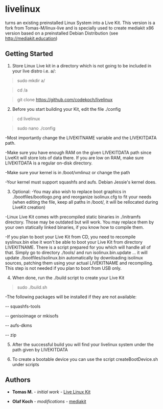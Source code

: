 # livelinux 

turns an existing preinstalled Linux System into a Live Kit. This version is a fork from Tomas-M/linux-live and is specially used to create mediakit x86 version based on a preinstalled Debian Distribution (see http://mediakit.education) 

## Getting Started
1. Store Linux Live kit in a directory which is not going to be included
in your live distro i.e. a/:
>sudo mkdir a/

>cd /a

>git clone https://github.com/codekoch/livelinux

2. Before you start building your Kit, edit the file ./config
>cd livelinux

>sudo nano ./config

-Most importantly change the LIVEKITNAME variable and the LIVEKITDATA path.

-Make sure you have enough RAM on the given LIVEKITDATA path since LiveKit will store lots of data there. If you are low on RAM,
  make sure LIVEKITDATA is a regular on-disk directory.
  
-Make sure your kernel is in /boot/vmlinuz or change the path

-Your kernel must support squashfs and aufs. Debian Jessie's kernel does.

3. Optional:
-You may also wish to replace boot graphics in ./bootfiles/bootlogo.png
  and reorganize isolinux.cfg to fit your needs (when editing the file,
  keep all paths in /boot/, it will be rellocated during LiveKit creation)

-Linux Live Kit comes with precompiled static binaries in ./initramfs
  directory. Those may be outdated but will work. You may replace them
  by your own statically linked binaries, if you know how to compile them.

-If you plan to boot your Live Kit from CD, you need to recompile
  syslinux.bin else it won't be able to boot your Live Kit from directory
  LIVEKITNAME. There is a script prepared for you which will handle all
  of that. Simply go to directory ./tools/ and run isolinux.bin.update ...
  it will update ./bootfiles/isolinux.bin automatically by downloading
  isolinux sources, patching them using your actual LIVEKITNAME and
  recompiling. This step is not needed if you plan to boot from USB only.

4. When done, run the ./build script to create your Live Kit
>sudo ./build.sh

-The following packages will be installed if they are not available:

-- squashfs-tools

-- genisoimage or mkisofs

-- aufs-dkms

-- zip

5. After the successful build you will find your livelinux system under the path
  given by LIVEKITDATA
 
6. To create a bootable device you can use the script createBootDevice.sh under scripts

## Authors

* **Tomas M.** - *initial work* - [Live Linux Kit](http://www.linux-live.org/)

* **Olaf Koch** - *modifications* - [mediakit](http://mediakit.education)
